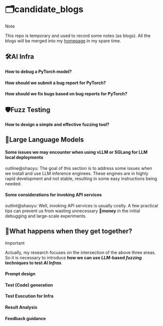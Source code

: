 # 🗂️candidate_blogs
> [!NOTE]
> 
> This repo is temporary and used to record some notes (as blogs). All the blogs will be merged into my [homepage](https://shaoyuyoung.github.io/) in my spare time.

## 🛠️AI Infra
#### How to debug a PyTorch model?

#### How should we submit a bug report for PyTorch?

#### How should we fix bugs based on bug reports for PyTorch?

## 🛡️Fuzz Testing

#### How to design a simple and effective fuzzing tool?


## 🤖Large Language Models

#### Some issues we may encounter when using vLLM or SGLang for LLM local deployments
outline@shaoyu: The goal of this section is to address some issues when we install and use LLM inference enginees. These engines are in highly rapid development and not stable, resulting in some easy instructions being needed.

#### Some considerations for invoking API services
outlint@shaoyu: Well, invoking API services is usually costly. A few practical tips can prevent us from wasting unnecessary 🤑**money** in the initial debugging and large-scale experiments.

## 🤔What happens when they get together?
> [!IMPORTANT]
> 
> Actually, my research focuses on the intersection of the above three areas. So it is necessary to introduce **how we can use *LLM*-based *fuzzing* techniques to test *AI Infras***.
>

#### Prompt design
#### Test (Code) generation
#### Test Execution for Infra
#### Result Analysis
#### Feedback guidance
